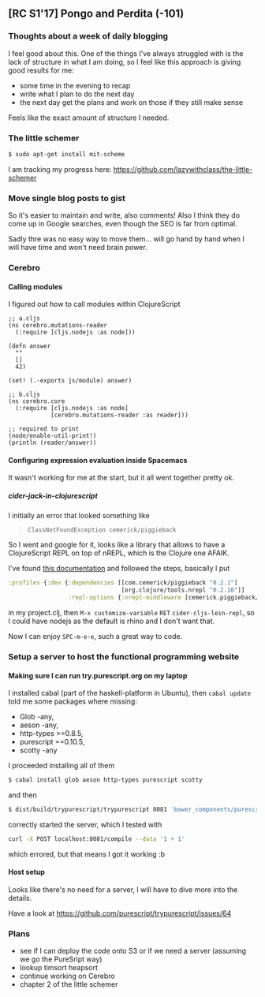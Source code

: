 ## [RC S1'17] Pongo and Perdita (-101)

### Thoughts about a week of daily blogging

I feel good about this. One of the things I've always struggled with is the 
lack of structure in what I am doing, so I feel like this approach is giving
good results for me:

 * some time in the evening to recap 
 * write what I plan to do the next day
 * the next day get the plans and work on those if they still make sense
 
Feels like the exact amount of structure I needed.

### The little schemer

```bash
$ sudo apt-get install mit-scheme
```

I am tracking my progress here: https://github.com/lazywithclass/the-little-schemer


### Move single blog posts to gist

So it's easier to maintain and write, also comments! Also I think they do come
up in Google searches, even though the SEO is far from optimal.

Sadly thre was no easy way to move them... will go hand by hand when I will have time
and won't need brain power.

### Cerebro

#### Calling modules

I figured out how to call modules within ClojureScript

```ClojureScript
;; a.cljs
(ns cerebro.mutations-reader
  (:require [cljs.nodejs :as node]))

(defn answer
  ""
  []
  42)

(set! (.-exports js/module) answer)

;; b.cljs
(ns cerebro.core
  (:require [cljs.nodejs :as node]
            [cerebro.mutations-reader :as reader]))

;; required to print
(node/enable-util-print!)
(println (reader/answer))
```

#### Configuring expression evaluation inside Spacemacs

It wasn't working for me at the start, but it all went together pretty ok.

##### cider-jack-in-clojurescript

I initially an error that looked something like

> `ClassNotFoundException cemerick/piggieback`

So I went and google for it, looks like a library that allows to have a 
ClojureScript REPL on top of nREPL, which is the Clojure one AFAIK.

I've found [this documentation](https://github.com/clojure-emacs/cider/blob/master/doc/up_and_running.md#clojurescript-usage) and followed the steps, basically
I put

```Clojure
:profiles {:dev {:dependencies [[com.cemerick/piggieback "0.2.1"]
                                [org.clojure/tools.nrepl "0.2.10"]]
                 :repl-options {:nrepl-middleware [cemerick.piggieback/wrap-cljs-repl]}}}
```

in my project.clj, then `M-x customize-variable` `RET` `cider-cljs-lein-repl`, so
I could have nodejs as the default is rhino and I don't want that.

Now I can enjoy `SPC-m-e-e`, such a great way to code.


### Setup a server to host the functional programming website

#### Making sure I can run try.purescript.org on my laptop

I installed cabal (part of the haskell-platform in Ubuntu), then `cabal update` told me 
some packages where missing: 

 * Glob -any,
 * aeson -any,
 * http-types >=0.8.5,
 * purescript ==0.10.5,
 * scotty -any

I proceeded installing all of them

```bash
$ cabal install glob aeson http-types purescript scotty
```

and then

```bash
$ dist/build/trypurescript/trypurescript 8081 'bower_components/purescript-*/src/**/*.purs'
```

correctly started the server, which I tested with 

```bash
curl -X POST localhost:8081/compile --data '1 + 1'
```

which errored, but that means I got it working :b


#### Host setup

Looks like there's no need for a server, I will have to dive more into the details.

Have a look at https://github.com/purescript/trypurescript/issues/64


### Plans

 * see if I can deploy the code onto S3 or if we need a server (assuming we go the PureSript way)
 * lookup timsort heapsort
 * continue working on Cerebro
 * chapter 2 of the little schemer
